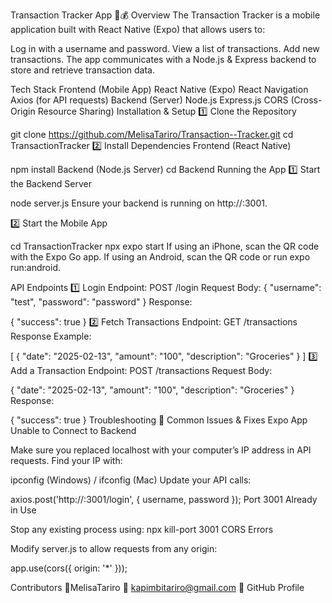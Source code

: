 Transaction Tracker App 📱💰
Overview
The Transaction Tracker is a mobile application built with React Native (Expo) that allows users to:

Log in with a username and password.
View a list of transactions.
Add new transactions.
The app communicates with a Node.js & Express backend to store and retrieve transaction data.

Tech Stack
Frontend (Mobile App)
React Native (Expo)
React Navigation
Axios (for API requests)
Backend (Server)
Node.js
Express.js
CORS (Cross-Origin Resource Sharing)
Installation & Setup
1️⃣ Clone the Repository

git clone https://github.com/MelisaTariro/Transaction--Tracker.git
cd TransactionTracker
2️⃣ Install Dependencies
Frontend (React Native)


npm install
Backend (Node.js Server)
cd Backend
Running the App
1️⃣ Start the Backend Server

node server.js
Ensure your backend is running on http://<your-computer-ip>:3001.

2️⃣ Start the Mobile App

cd TransactionTracker
npx expo start
If using an iPhone, scan the QR code with the Expo Go app.
If using an Android, scan the QR code or run expo run:android.

API Endpoints
1️⃣ Login
Endpoint: POST /login
Request Body:
{
  "username": "test",
  "password": "password"
}
Response:


{
  "success": true
}
2️⃣ Fetch Transactions
Endpoint: GET /transactions
Response Example:


[
  {
    "date": "2025-02-13",
    "amount": "100",
    "description": "Groceries"
  }
]
3️⃣ Add a Transaction
Endpoint: POST /transactions
Request Body:


{
  "date": "2025-02-13",
  "amount": "100",
  "description": "Groceries"
}
Response:


{
  "success": true
}
Troubleshooting
🛑 Common Issues & Fixes
Expo App Unable to Connect to Backend

Make sure you replaced localhost with your computer’s IP address in API requests.
Find your IP with:

ipconfig (Windows) / ifconfig (Mac)
Update your API calls:

axios.post('http://<your-ip>:3001/login', { username, password });
Port 3001 Already in Use

Stop any existing process using:
npx kill-port 3001
CORS Errors

Modify server.js to allow requests from any origin:

app.use(cors({ origin: '*' }));

Contributors
👤MelisaTariro
📧 kapimbitariro@gmail.com
🔗 GitHub Profile
